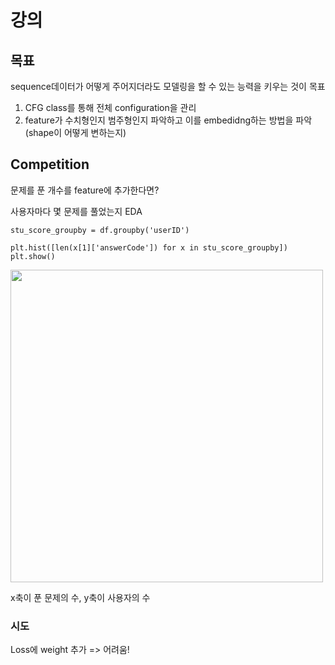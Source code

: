 # 강의
## 목표
sequence데이터가 어떻게 주어지더라도 모델링을 할 수 있는 능력을 키우는 것이 목표
1. CFG class를 통해 전체 configuration을 관리
2. feature가 수치형인지 범주형인지 파악하고 이를 embedidng하는 방법을 파악(shape이 어떻게 변하는지)

## Competition
문제를 푼 개수를 feature에 추가한다면?

사용자마다 몇 문제를 풀었는지 EDA
```
stu_score_groupby = df.groupby('userID')

plt.hist([len(x[1]['answerCode']) for x in stu_score_groupby])
plt.show()
```

<img src="https://user-images.githubusercontent.com/12611645/119823105-6394db00-bf2f-11eb-9a05-4eea27ae0352.png" width="500"/>

x축이 푼 문제의 수, y축이 사용자의 수

### 시도
Loss에 weight 추가 => 어려움!
